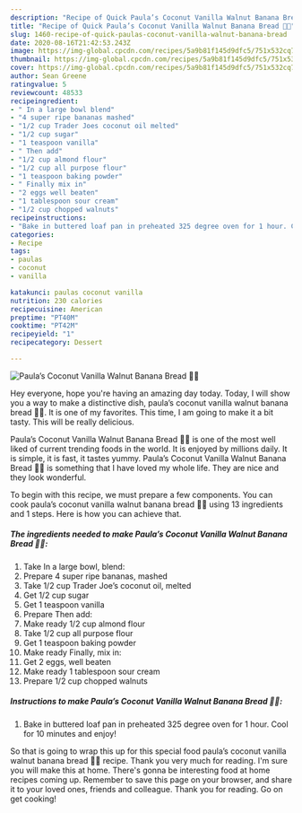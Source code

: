 ```yaml
---
description: "Recipe of Quick Paula’s Coconut Vanilla Walnut Banana Bread 🍌🥥"
title: "Recipe of Quick Paula’s Coconut Vanilla Walnut Banana Bread 🍌🥥"
slug: 1460-recipe-of-quick-paulas-coconut-vanilla-walnut-banana-bread
date: 2020-08-16T21:42:53.243Z
image: https://img-global.cpcdn.com/recipes/5a9b81f145d9dfc5/751x532cq70/paulas-coconut-vanilla-walnut-banana-bread-🍌🥥-recipe-main-photo.jpg
thumbnail: https://img-global.cpcdn.com/recipes/5a9b81f145d9dfc5/751x532cq70/paulas-coconut-vanilla-walnut-banana-bread-🍌🥥-recipe-main-photo.jpg
cover: https://img-global.cpcdn.com/recipes/5a9b81f145d9dfc5/751x532cq70/paulas-coconut-vanilla-walnut-banana-bread-🍌🥥-recipe-main-photo.jpg
author: Sean Greene
ratingvalue: 5
reviewcount: 48533
recipeingredient:
- " In a large bowl blend"
- "4 super ripe bananas mashed"
- "1/2 cup Trader Joes coconut oil melted"
- "1/2 cup sugar"
- "1 teaspoon vanilla"
- " Then add"
- "1/2 cup almond flour"
- "1/2 cup all purpose flour"
- "1 teaspoon baking powder"
- " Finally mix in"
- "2 eggs well beaten"
- "1 tablespoon sour cream"
- "1/2 cup chopped walnuts"
recipeinstructions:
- "Bake in buttered loaf pan in preheated 325 degree oven for 1 hour. Cool for 10 minutes and enjoy!"
categories:
- Recipe
tags:
- paulas
- coconut
- vanilla

katakunci: paulas coconut vanilla 
nutrition: 230 calories
recipecuisine: American
preptime: "PT40M"
cooktime: "PT42M"
recipeyield: "1"
recipecategory: Dessert

---
```



![Paula’s Coconut Vanilla Walnut Banana Bread 🍌🥥](https://img-global.cpcdn.com/recipes/5a9b81f145d9dfc5/751x532cq70/paulas-coconut-vanilla-walnut-banana-bread-🍌🥥-recipe-main-photo.jpg)

Hey everyone, hope you're having an amazing day today. Today, I will show you a way to make a distinctive dish, paula’s coconut vanilla walnut banana bread 🍌🥥. It is one of my favorites. This time, I am going to make it a bit tasty. This will be really delicious.



Paula’s Coconut Vanilla Walnut Banana Bread 🍌🥥 is one of the most well liked of current trending foods in the world. It is enjoyed by millions daily. It is simple, it is fast, it tastes yummy. Paula’s Coconut Vanilla Walnut Banana Bread 🍌🥥 is something that I have loved my whole life. They are nice and they look wonderful.


To begin with this recipe, we must prepare a few components. You can cook paula’s coconut vanilla walnut banana bread 🍌🥥 using 13 ingredients and 1 steps. Here is how you can achieve that.

<!--inarticleads1-->

##### The ingredients needed to make Paula’s Coconut Vanilla Walnut Banana Bread 🍌🥥:

1. Take  In a large bowl, blend:
1. Prepare 4 super ripe bananas, mashed
1. Take 1/2 cup Trader Joe’s coconut oil, melted
1. Get 1/2 cup sugar
1. Get 1 teaspoon vanilla
1. Prepare  Then add:
1. Make ready 1/2 cup almond flour
1. Take 1/2 cup all purpose flour
1. Get 1 teaspoon baking powder
1. Make ready  Finally, mix in:
1. Get 2 eggs, well beaten
1. Make ready 1 tablespoon sour cream
1. Prepare 1/2 cup chopped walnuts




<!--inarticleads2-->

##### Instructions to make Paula’s Coconut Vanilla Walnut Banana Bread 🍌🥥:

1. Bake in buttered loaf pan in preheated 325 degree oven for 1 hour. Cool for 10 minutes and enjoy!




So that is going to wrap this up for this special food paula’s coconut vanilla walnut banana bread 🍌🥥 recipe. Thank you very much for reading. I'm sure you will make this at home. There's gonna be interesting food at home recipes coming up. Remember to save this page on your browser, and share it to your loved ones, friends and colleague. Thank you for reading. Go on get cooking!
